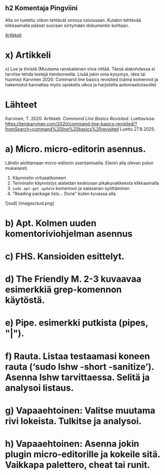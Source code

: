 ## h2 Komentaja Pingviini

Alla on lueteltu viikon tehtävät omissa osioissaan. Kutakin tehtävää klikkaamalla pääset suoraan siirtymään dokumentin kohtaan.

[Artikkeli](#artikkeli)

# x) Artikkeli

x) Lue ja tiivistä (Muutama ranskalainen viiva riittää. Tässä alakohdassa ei tarvitse tehdä testejä tietokoneella. Lisää jokin oma kysymys, idea tai huomio)
Karvinen 2020: Command line basics revisited (nämä komennot ja hakemistot kannattaa myös opiskella ulkoa ja harjoitella automaatiotasolle)

# Lähteet

Karvinen, T. 2020. Artikkeli. _Command Line Basics Revisited_. Luettavissa: https://terokarvinen.com/2020/command-line-basics-revisited/?fromSearch=command%20line%20basics%20revisited Luettu 27.8.2025.

# a) Micro. micro-editorin asennus.
Lähdin aloittamaan micro-editorin asentamisella. Etenin alla olevan polun mukaisesti.

1. Käynnistin virtuaalikoneen
2. Terminalin käynnistys alalaidan keskiosan pikakuvakkeesta klikkaamalla
3. `sudo apt-get update` komennon ja salasanan syöttäminen
4. "Reading package lists... Done" kuten kuvassa alla

![sud] (images/sud.png)


# b) Apt. Kolmen uuden komentoriviohjelman asennus

# c) FHS. Kansioiden esittelyt.

# d) The Friendly M. 2-3 kuvaavaa esimerkkiä grep-komennon käytöstä. 
# e) Pipe.  esimerkki putkista (pipes, "|").
# f) Rauta. Listaa testaamasi koneen rauta (‘sudo lshw -short -sanitize’). Asenna lshw tarvittaessa. Selitä ja analysoi listaus.
# g) Vapaaehtoinen: Valitse muutama rivi lokeista. Tulkitse ja analysoi.
# h) Vapaaehtoinen: Asenna jokin plugin micro-editorille ja kokeile sitä. Vaikkapa palettero, cheat tai runit.






